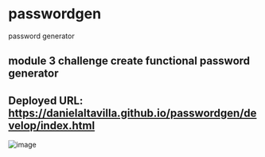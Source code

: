# passwordgen
password generator


## module 3 challenge create functional password generator



## Deployed URL: https://danielaltavilla.github.io/passwordgen/develop/index.html

![image](https://user-images.githubusercontent.com/95892816/150746758-bc41a693-98af-497e-b10d-7b727da650c3.png)
